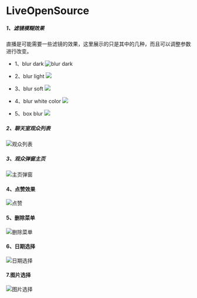 # LiveOpenSource

##### 1、滤镜模糊效果
直播是可能需要一些滤镜的效果，这里展示的只是其中的几种，而且可以调整参数进行改变。

- 1、blur dark
![blur dark](https://i.niupic.com/images/2016/06/22/tWBRsC.png)

- 2、blur light
![](https://i.niupic.com/images/2016/06/22/n7aCK5.png)

- 3、blur soft
![](https://i.niupic.com/images/2016/06/22/XkJRKJ.png)

- 4、blur white color
![](https://i.niupic.com/images/2016/06/22/UN5CME.png)

- 5、box blur
![](https://i.niupic.com/images/2016/06/22/UFD9aX.png)


##### 2、聊天室观众列表
![观众列表](https://i.niupic.com/images/2016/06/24/k8VjCj.gif)

##### 3、观众弹窗主页

![主页弹窗](https://i.niupic.com/images/2016/06/25/gvpK2q.png)


#### 4、点赞效果
![点赞](https://i.niupic.com/images/2016/07/03/lET2rN.gif)

#### 5、删除菜单
![删除菜单](https://i.niupic.com/images/2016/07/29/dfDNcC.gif)

#### 6、日期选择
![日期选择](https://i.niupic.com/images/2016/07/29/gEGFII.gif)

#### 7.图片选择
![图片选择](https://i.niupic.com/images/2016/07/29/8I7Is7.gif)

